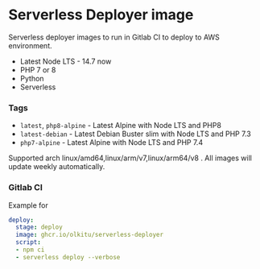 # Serverless Deployer image

Serverless deployer images to run in Gitlab CI to deploy to AWS environment.

* Latest Node LTS - 14.7 now
* PHP 7 or 8
* Python
* Serverless

### Tags

* `latest`, `php8-alpine` - Latest Alpine with Node LTS and PHP8
* `latest-debian` - Latest Debian Buster slim with Node LTS and PHP 7.3
* `php7-alpine` - Latest Alpine with Node LTS and PHP 7.4

Supported arch linux/amd64,linux/arm/v7,linux/arm64/v8 . All images will update weekly automatically.

### Gitlab CI

Example for

```yaml
deploy:
  stage: deploy
  image: ghcr.io/olkitu/serverless-deployer
  script:
  - npm ci
  - serverless deploy --verbose
```